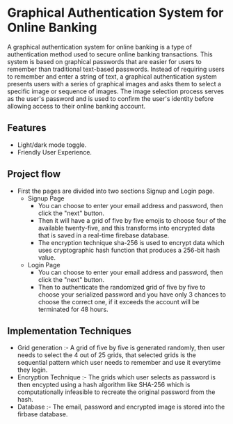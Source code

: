 
# Graphical Authentication System for Online Banking

A graphical authentication system for online banking is a type of authentication method used to secure online banking transactions. This system is based on graphical passwords that are easier for users to remember than traditional text-based passwords. Instead of requiring users to remember and enter a string of text, a graphical authentication system presents users with a series of graphical images and asks them to select a specific image or sequence of images. The image selection process serves as the user's password and is used to confirm the user's identity before allowing access to their online banking account.


## Features

- Light/dark mode toggle.
- Friendly User Experience.

## Project flow

- First the pages are divided into two sections Signup and Login page.
  - Signup Page
    - You can choose to enter your email address and password, then click the "next" button.
    - Then it will have a grid of five by five emojis to choose four of the available twenty-five, and this transforms into encrypted data that is saved in a real-time firebase database.
    - The encryption technique sha-256 is used to encrypt data which uses cryptographic hash function that produces a 256-bit hash value.
  - Login Page
    - You can choose to enter your email address and password, then click the "next" button.
    - Then to authenticate the randomized grid of five by five to choose your serialized password and you have only 3 chances to choose the correct one, if it exceeds the account will be terminated for 48 hours.

## Implementation Techniques

- Grid generation :- A grid of five by five is generated randomly, then user needs to select the 4 out of 25 grids, that selected grids is the sequential pattern which user needs to remember and use it everytime they login.
- Encryption Technique :- The grids which user selects as password is then encypted using a hash algorithm like SHA-256 which is computationally infeasible to recreate the original password from the hash.
- Database :- The email, password and encrypted image is stored into the firbase database.

